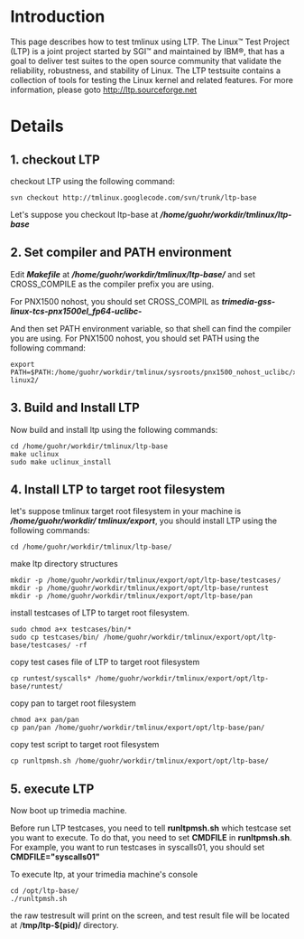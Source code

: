 # Introduction #

This page describes how to test tmlinux using LTP. The Linux™ Test Project (LTP) is a joint project started by SGI™ and maintained by IBM®, that has a goal to deliver test suites to the open source community that validate the reliability, robustness, and stability of Linux. The LTP testsuite contains a collection of tools for testing the Linux kernel and related features. For more information, please goto http://ltp.sourceforge.net


# Details #

## 1. checkout LTP ##
checkout LTP using the following command:
```
svn checkout http://tmlinux.googlecode.com/svn/trunk/ltp-base
```

Let's suppose you checkout ltp-base at **_/home/guohr/workdir/tmlinux/ltp-base_**

## 2. Set compiler and PATH environment ##
Edit **_Makefile_** at **_/home/guohr/workdir/tmlinux/ltp-base/_** and set CROSS\_COMPILE as the compiler prefix you are using.

For PNX1500 nohost, you should set CROSS\_COMPIL as **_trimedia-gss-linux-tcs-pnx1500el\_fp64-uclibc-_**

And then set PATH environment variable, so that shell can find the compiler you are using.
For PNX1500 nohost, you should set PATH using the following command:
```
export PATH=$PATH:/home/guohr/workdir/tmlinux/sysroots/pnx1500_nohost_uclibc/x86-linux2/
```

## 3. Build and Install LTP ##
Now build and install ltp using the following commands:
```
cd /home/guohr/workdir/tmlinux/ltp-base
make uclinux
sudo make uclinux_install
```

## 4. Install LTP to target root filesystem ##
let's suppose tmlinux target root filesystem in your machine is **_/home/guohr/workdir/
tmlinux/export_**, you should install LTP using the following commands:

```
cd /home/guohr/workdir/tmlinux/ltp-base/
```

make ltp directory structures
```
mkdir -p /home/guohr/workdir/tmlinux/export/opt/ltp-base/testcases/
mkdir -p /home/guohr/workdir/tmlinux/export/opt/ltp-base/runtest
mkdir -p /home/guohr/workdir/tmlinux/export/opt/ltp-base/pan
```

install testcases of LTP to target root filesystem.
```
sudo chmod a+x testcases/bin/*
sudo cp testcases/bin/ /home/guohr/workdir/tmlinux/export/opt/ltp-base/testcases/ -rf
```

copy test cases file of LTP to target root filesystem
```
cp runtest/syscalls* /home/guohr/workdir/tmlinux/export/opt/ltp-base/runtest/
```

copy pan to target root filesystem
```
chmod a+x pan/pan
cp pan/pan /home/guohr/workdir/tmlinux/export/opt/ltp-base/pan/
```

copy test script to target root filesystem
```
cp runltpmsh.sh /home/guohr/workdir/tmlinux/export/opt/ltp-base/
```

## 5. execute LTP ##
Now boot up trimedia machine.

Before run LTP testcases, you need to tell **runltpmsh.sh** which testcase set you want to execute. To do that, you need to set **CMDFILE** in **runltpmsh.sh**. For example, you want to run testcases in syscalls01, you should set **CMDFILE="syscalls01"**

To execute ltp, at your trimedia machine's console
```
cd /opt/ltp-base/
./runltpmsh.sh
```

the raw testresult will print on the screen,  and test result file will be located at /**tmp/ltp-$(pid)/** directory.
